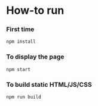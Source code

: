 # How-to run
### First time
```npm install```
### To display the page
```npm start```
### To build static HTML/JS/CSS
```npm run build```
